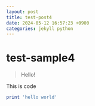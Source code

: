 ```yaml
---
layout: post
title: test-post4
date: 2024-05-12 16:57:23 +0900
categories: jekyll python
---
```

# test-sample4
> Hello!

This is code
```ruby
print 'hello world'
```